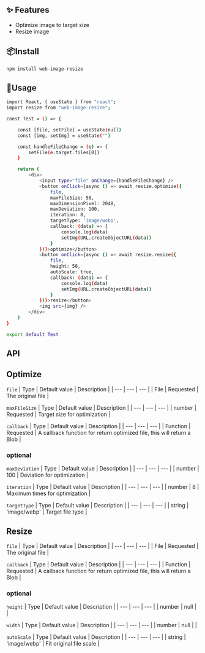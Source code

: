 ## ✨ Features
* Optimize image to target size
* Resize image

## 📦Install

```sh
npm install web-image-resize
```

## 🔨Usage
```sh
import React, { useState } from "react";
import resize from "web-image-resize";

const Test = () => {

    const [file, setFile] = useState(null)
    const [img, setImg] = useState("")

    const handleFileChange = (e) => {
        setFile(e.target.files[0])
    }

    return (
        <div>
            <input type="file" onChange={handleFileChange} />
            <button onClick={async () => await resize.optimize({
                file,
                maxFileSize: 50,
                maxDimensionPixel: 2048,
                maxDeviation: 100,
                iteration: 8,
                targetType: 'image/webp',
                callback: (data) => {
                    console.log(data)
                    setImg(URL.createObjectURL(data))
                }
            })}>optimize</button>
            <button onClick={async () => await resize.resize({
                file,
                height: 50,
                autoScale: true,
                callback: (data) => {
                    console.log(data)
                    setImg(URL.createObjectURL(data))
                }
            })}>resize</button>
            <img src={img} />
        </div>
    )
}

export default Test
```

## API

## Optimize
`file`
| Type | Default value | Description | 
| --- | --- | --- |
| File | Requested | The original file |

`maxFileSize`
| Type | Default value | Description |
| --- | --- | --- |
| number | Requested | Target size for optimization |

`callback`
| Type | Default value | Description |
| --- | --- | --- |
| Function | Requested | A callback function for return optimized file, this will return a Blob |

### optional
`maxDeviation`
| Type | Default value | Description |
| --- | --- | --- |
| number | 100 | Deviation for optimization |

`iteration`
| Type | Default value | Description |
| --- | --- | --- |
| number | 8 | Maximum times for optimization |

`targetType`
| Type | Default value | Description |
| --- | --- | --- |
| string | 'image/webp' | Target file type |

## Resize
`file`
| Type | Default value | Description | 
| --- | --- | --- |
| File | Requested | The original file |

`callback`
| Type | Default value | Description |
| --- | --- | --- |
| Function | Requested | A callback function for return optimized file, this will return a Blob |

### optional
`height`
| Type | Default value | Description |
| --- | --- | --- |
| number | null |  |

`width`
| Type | Default value | Description |
| --- | --- | --- |
| number | null |  |

`autoScale`
| Type | Default value | Description |
| --- | --- | --- |
| string | 'image/webp' | Fit original file scale  |
